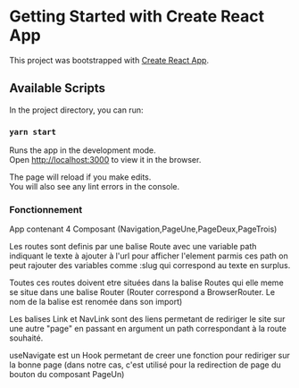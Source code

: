 # Getting Started with Create React App

This project was bootstrapped with [Create React App](https://github.com/facebook/create-react-app).

## Available Scripts

In the project directory, you can run:

### `yarn start`

Runs the app in the development mode.\
Open [http://localhost:3000](http://localhost:3000) to view it in the browser.

The page will reload if you make edits.\
You will also see any lint errors in the console.

### Fonctionnement

App contenant 4 Composant (Navigation,PageUne,PageDeux,PageTrois)

Les routes sont definis par une balise Route avec une variable path indiquant le texte à ajouter à l'url pour afficher l'element
parmis ces path on peut rajouter des variables comme :slug qui correspond au texte en surplus.

Toutes ces routes doivent etre situées dans la balise Routes qui elle meme se situe dans une balise Router (Router correspond a BrowserRouter. Le nom de la balise est renomée dans son import)

Les balises Link et NavLink sont des liens permetant de rediriger le site sur une autre "page" en passant en argument un path correspondant à la route souhaité.

useNavigate est un Hook permetant de creer une fonction pour rediriger sur la bonne page (dans notre cas, c'est utilisé pour la redirection de page du bouton du composant PageUn)

